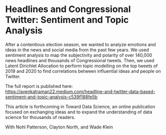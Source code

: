 # Headlines and Congressional Twitter: Sentiment and Topic Analysis

After a contentious election season, we wanted to analyze emotions and ideas in the news and social media from the past few years. We used sentiment analysis to map the subjectivity and polarity of over 140,000 news headlines and thousands of Congressional tweets. Then, we used Latent Dirichlet Allocation to perform topic modelling on the top tweets of 2019 and 2020 to find correlations between influential ideas and people on Twitter.

The full report is published here: <link>https://avenkatraman22.medium.com/headline-and-twitter-data-based-sentiment-and-topic-analysis-c539f188fe5b</link>


This article is forthcoming in Toward Data Science, an online publication focused on exchanging ideas and to expand the understanding of data science for thousands of readers.

With Nohl Patterson, Clayton North, and Wade Klein
